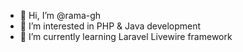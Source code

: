 - 👋 Hi, I’m @rama-gh
- 👀 I’m interested in PHP & Java development
- 🌱 I’m currently learning Laravel Livewire framework

<!---
rama-gh/rama-gh is a ✨ special ✨ repository because its `README.md` (this file) appears on your GitHub profile.
You can click the Preview link to take a look at your changes.
--->
